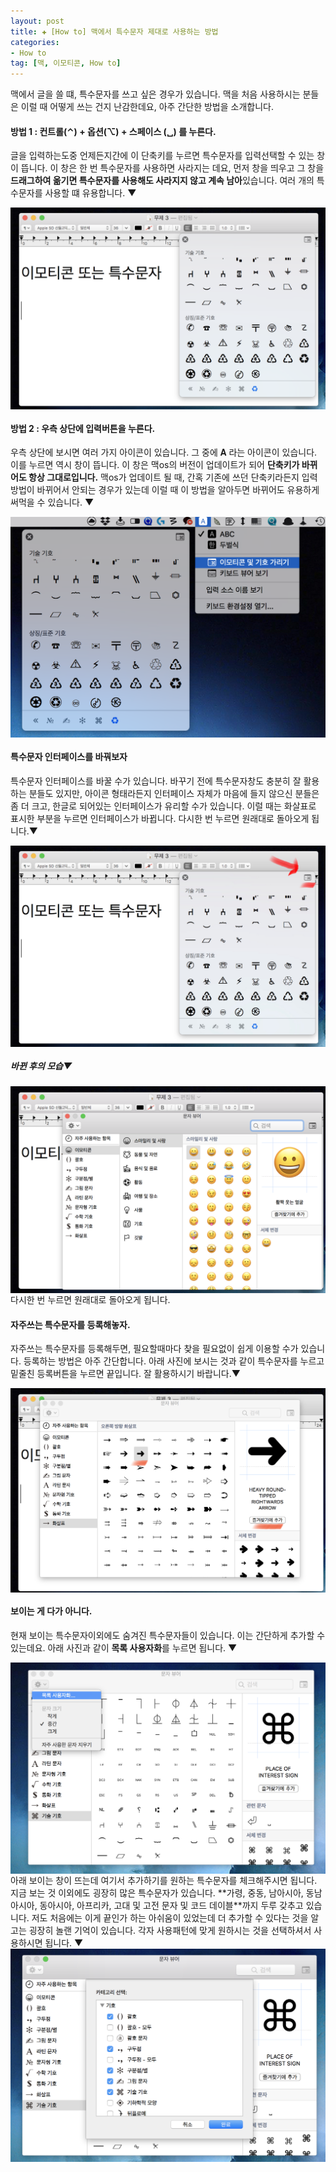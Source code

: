 ```yaml
---  
layout: post  
title: ✚ [How to] 맥에서 특수문자 제대로 사용하는 방법
categories:
- How to
tag: [맥, 이모티콘, How to]
---  
```


맥에서 글을 쓸 떄, 특수문자를 쓰고 싶은 경우가 있습니다. 맥을 처음 사용하시는 분들은 이럴 때 어떻게 쓰는 건지 난감한데요, 아주 간단한 방법을 소개합니다.

#### 방법 1 : 컨트롤(⌃) + 옵션(⌥) + 스페이스 (␣) 를 누른다.
글을 입력하는도중 언제든지간에 이 단축키를 누르면 특수문자를 입력선택할 수 있는 창이 뜹니다. 이 창은 한 번 특수문자를 사용하면 사라지는 데요, 먼저 창을 띄우고 그 창을 **드래그하여 옮기면 특수문자를 사용해도 사라지지 않고 계속 남아**있습니다. 여러 개의 특수문자를 사용할 떄 유용합니다. ▼
<div class="markdown-image">
<img src="/assets/article_images/2018-07-07-emoticon/1.png" align="middle"/> </div>

#### 방법 2 : 우측 상단에 입력버튼을 누른다.
우측 상단에 보시면 여러 가지 아이콘이 있습니다. 그 중에 𝚨 라는 아이콘이 있습니다. 이를 누르면 역시 창이 뜹니다. 이 창은 맥os의 버전이 업데이트가 되어 **단축키가 바뀌어도 항상 그대로입니다.** 맥os가 업데이트 될 때, 간혹 기존에 쓰던 단축키라든지 입력 방법이 바뀌어서 안되는 경우가 있는데 이럴 때 이 방법을 알아두면 바뀌어도 유용하게 써먹을 수 있습니다. ▼
<div class="markdown-image">
<img src="/assets/article_images/2018-07-07-emoticon/2.png" align="middle"/> </div>

#### 특수문자 인터페이스를 바꿔보자
특수문자 인터페이스를 바꿀 수가 있습니다. 바꾸기 전에 특수문자창도 충분히 잘 활용하는 분들도 있지만, 아이콘 형태라든지 인터페이스 자체가 마음에 들지 않으신 분들은 좀 더 크고, 한글로 되어있는 인터페이스가 유리할 수가 있습니다. 이럴 때는 화살표로 표시한 부분을 누르면 인터페이스가 바뀝니다. 다시한 번 누르면 원래대로 돌아오게 됩니다.▼
<div class="markdown-image">
<img src="/assets/article_images/2018-07-07-emoticon/3.jpg" align="middle"/> </div>

##### 바뀐 후의 모습▼
<div class="markdown-image">
<img src="/assets/article_images/2018-07-07-emoticon/4.png" align="middle"/> </div>
다시한 번 누르면 원래대로 돌아오게 됩니다.

#### 자주쓰는 특수문자를 등록해놓자.
자주쓰는 특수문자를 등록해두면, 필요할때마다 찾을 필요없이 쉽게 이용할 수가 있습니다. 등록하는 방법은 아주 간단합니다. 아래 사진에 보시는 것과 같이 특수문자를 누르고 밑줄친 등록버튼을 누르면 끝입니다. 잘 활용하시기 바랍니다.▼
<div class="markdown-image">
<img src="/assets/article_images/2018-07-07-emoticon/5.jpg" align="middle"/> </div>

#### 보이는 게 다가 아니다.
현재 보이는 특수문자이외에도 숨겨진 특수문자들이 있습니다. 이는 간단하게 추가할 수 있는데요. 아래 사진과 같이 **목록 사용자화**를 누르면 됩니다. ▼
<div class="markdown-image">
<img src="/assets/article_images/2018-07-07-emoticon/6.png" align="middle"/> </div>
아래 보이는 창이 뜨는데 여기서 추가하기를 원하는 특수문자를 체크해주시면 됩니다. 지금 보는 것 이외에도 굉장히 많은 특수문자가 있습니다. **가령, 중동, 남아시아, 동남아시아, 동아시아, 아프리카, 고대 및 고전 문자 및 코드 데이블**까지 두루 갖추고 있습니다. 저도 처음에는 이게 끝인가 하는 아쉬움이 있었는데 더 추가할 수 있다는 것을 알고는 굉장히 놀랜 기억이 있습니다. 각자 사용패턴에 맞게 원하시는 것을 선택하셔서 사용하시면 됩니다. ▼
<div class="markdown-image">
<img src="/assets/article_images/2018-07-07-emoticon/7.png" align="middle"/> </div>

